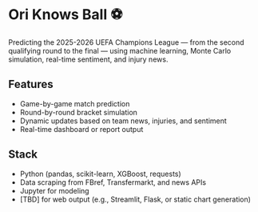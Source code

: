 # Ori Knows Ball ⚽️

Predicting the 2025-2026 UEFA Champions League — from the second qualifying round to the final — using machine learning, Monte Carlo simulation, real-time sentiment, and injury news.

## Features
- Game-by-game match prediction
- Round-by-round bracket simulation
- Dynamic updates based on team news, injuries, and sentiment
- Real-time dashboard or report output

## Stack
- Python (pandas, scikit-learn, XGBoost, requests)
- Data scraping from FBref, Transfermarkt, and news APIs
- Jupyter for modeling
- [TBD] for web output (e.g., Streamlit, Flask, or static chart generation)
